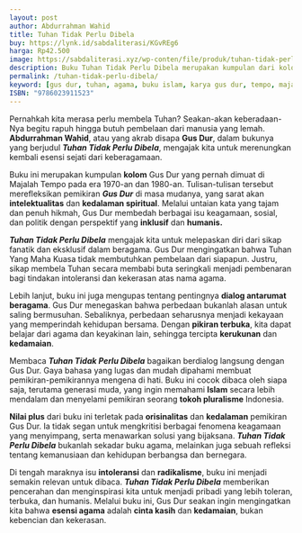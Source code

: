```yaml
---
layout: post
author: Abdurrahman Wahid
title: Tuhan Tidak Perlu Dibela
buy: https://lynk.id/sabdaliterasi/KGvREg6
harga: Rp42.500
image: https://sabdaliterasi.xyz/wp-conten/file/produk/tuhan-tidak-perlu-dibela.jpg
description: Buku Tuhan Tidak Perlu Dibela merupakan kumpulan dari kolom-kolom Gus Dur yang dimuat (alm) Majalah Tempo lama, pada kurun waktu 1970-an dan 1980-an.
permalink: /tuhan-tidak-perlu-dibela/
keyword: [gus dur, tuhan, agama, buku islam, karya gus dur, tempo, majalah tempo, bela agama]
ISBN: "9786023911523"
---
```

<p>Pernahkah kita merasa perlu membela Tuhan? Seakan-akan keberadaan-Nya begitu rapuh hingga butuh pembelaan dari manusia yang lemah. <strong>Abdurrahman Wahid</strong>, atau yang akrab disapa <strong>Gus Dur</strong>, dalam bukunya yang berjudul <em><strong>Tuhan Tidak Perlu Dibela</strong></em>, mengajak kita untuk merenungkan kembali esensi sejati dari keberagamaan.</p><p>Buku ini merupakan kumpulan <strong>kolom</strong> Gus Dur yang pernah dimuat di Majalah Tempo pada era 1970-an dan 1980-an. Tulisan-tulisan tersebut merefleksikan pemikiran <em><strong>Gus Dur</strong></em> di masa mudanya, yang sarat akan <strong>intelektualitas</strong> dan <strong>kedalaman spiritual</strong>. Melalui untaian kata yang tajam dan penuh hikmah, Gus Dur membedah berbagai isu keagamaan, sosial, dan politik dengan perspektif yang <strong>inklusif</strong> dan <strong>humanis.</strong></p><p><em><strong>Tuhan Tidak Perlu Dibela</strong></em> mengajak kita untuk melepaskan diri dari sikap fanatik dan eksklusif dalam beragama. Gus Dur mengingatkan bahwa Tuhan Yang Maha Kuasa tidak membutuhkan pembelaan dari siapapun. Justru, sikap membela Tuhan secara membabi buta seringkali menjadi pembenaran bagi tindakan intoleransi dan kekerasan atas nama agama.</p><p>Lebih lanjut, buku ini juga mengupas tentang pentingnya <strong>dialog antarumat beragama</strong>. Gus Dur menegaskan bahwa perbedaan bukanlah alasan untuk saling bermusuhan. Sebaliknya, perbedaan seharusnya menjadi kekayaan yang memperindah kehidupan bersama. Dengan <strong>pikiran terbuka</strong>, kita dapat belajar dari agama dan keyakinan lain, sehingga tercipta <strong>kerukunan</strong> dan <strong>kedamaian</strong>.</p><p>Membaca <em><strong>Tuhan Tidak Perlu Dibela</strong></em> bagaikan berdialog langsung dengan Gus Dur. Gaya bahasa yang lugas dan mudah dipahami membuat pemikiran-pemikirannya mengena di hati. Buku ini cocok dibaca oleh siapa saja, terutama generasi muda, yang ingin memahami <strong>Islam</strong> secara lebih mendalam dan menyelami pemikiran seorang <strong>tokoh pluralisme</strong> Indonesia.</p><p><strong>Nilai plus</strong> dari buku ini terletak pada <strong>orisinalitas</strong> dan <strong>kedalaman</strong> pemikiran Gus Dur. Ia tidak segan untuk mengkritisi berbagai fenomena keagamaan yang menyimpang, serta menawarkan solusi yang bijaksana. <em><strong>Tuhan Tidak Perlu Dibela</strong></em> bukanlah sekadar buku agama, melainkan juga sebuah refleksi tentang kemanusiaan dan kehidupan berbangsa dan bernegara.</p><p>Di tengah maraknya isu <strong>intoleransi</strong> dan <strong>radikalisme</strong>, buku ini menjadi semakin relevan untuk dibaca. <em><strong>Tuhan Tidak Perlu Dibela</strong></em> memberikan pencerahan dan menginspirasi kita untuk menjadi pribadi yang lebih toleran, terbuka, dan humanis. Melalui buku ini, Gus Dur seakan ingin mengingatkan kita bahwa <strong>esensi agama</strong> adalah <strong>cinta kasih</strong> dan <strong>kedamaian</strong>, bukan kebencian dan kekerasan.</p>
